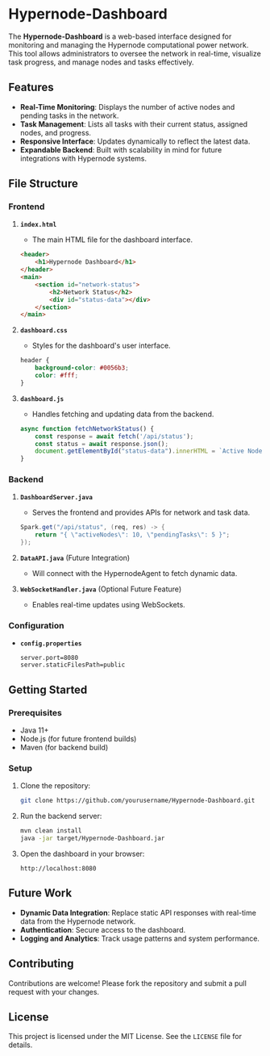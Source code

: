 # Hypernode-Dashboard

The **Hypernode-Dashboard** is a web-based interface designed for monitoring and managing the Hypernode computational power network. This tool allows administrators to oversee the network in real-time, visualize task progress, and manage nodes and tasks effectively.

## Features

- **Real-Time Monitoring**: Displays the number of active nodes and pending tasks in the network.
- **Task Management**: Lists all tasks with their current status, assigned nodes, and progress.
- **Responsive Interface**: Updates dynamically to reflect the latest data.
- **Expandable Backend**: Built with scalability in mind for future integrations with Hypernode systems.

## File Structure

### Frontend

1. **`index.html`**
   - The main HTML file for the dashboard interface.
   ```html
   <header>
       <h1>Hypernode Dashboard</h1>
   </header>
   <main>
       <section id="network-status">
           <h2>Network Status</h2>
           <div id="status-data"></div>
       </section>
   </main>
   ```

2. **`dashboard.css`**
   - Styles for the dashboard's user interface.
   ```css
   header {
       background-color: #0056b3;
       color: #fff;
   }
   ```

3. **`dashboard.js`**
   - Handles fetching and updating data from the backend.
   ```javascript
   async function fetchNetworkStatus() {
       const response = await fetch('/api/status');
       const status = await response.json();
       document.getElementById("status-data").innerHTML = `Active Nodes: ${status.activeNodes}`;
   }
   ```

### Backend

1. **`DashboardServer.java`**
   - Serves the frontend and provides APIs for network and task data.
   ```java
   Spark.get("/api/status", (req, res) -> {
       return "{ \"activeNodes\": 10, \"pendingTasks\": 5 }";
   });
   ```

2. **`DataAPI.java`** (Future Integration)
   - Will connect with the HypernodeAgent to fetch dynamic data.

3. **`WebSocketHandler.java`** (Optional Future Feature)
   - Enables real-time updates using WebSockets.

### Configuration

- **`config.properties`**
   ```properties
   server.port=8080
   server.staticFilesPath=public
   ```

## Getting Started

### Prerequisites

- Java 11+
- Node.js (for future frontend builds)
- Maven (for backend build)

### Setup

1. Clone the repository:
   ```bash
   git clone https://github.com/yourusername/Hypernode-Dashboard.git
   ```

2. Run the backend server:
   ```bash
   mvn clean install
   java -jar target/Hypernode-Dashboard.jar
   ```

3. Open the dashboard in your browser:
   ```
   http://localhost:8080
   ```

## Future Work

- **Dynamic Data Integration**: Replace static API responses with real-time data from the Hypernode network.
- **Authentication**: Secure access to the dashboard.
- **Logging and Analytics**: Track usage patterns and system performance.

## Contributing

Contributions are welcome! Please fork the repository and submit a pull request with your changes.

## License

This project is licensed under the MIT License. See the `LICENSE` file for details.
